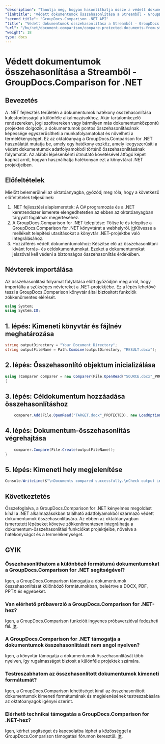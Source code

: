 ```yaml
---
"description": "Tanulja meg, hogyan hasonlíthatja össze a védett dokumentumokat adatfolyamokból a GroupDocs.Comparison for .NET segítségével. Egyszerűsítse dokumentum-összehasonlítási folyamatát könnyedén."
"linktitle": "Védett dokumentumok összehasonlítása a Streamből - GroupDocs.Comparison for .NET"
"second_title": "GroupDocs.Comparison .NET API"
"title": "Védett dokumentumok összehasonlítása a Streamből - GroupDocs.Comparison for .NET"
"url": "/hu/net/document-comparison/compare-protected-documents-from-stream/"
"weight": 18
type: docs
---
```

# Védett dokumentumok összehasonlítása a Streamből - GroupDocs.Comparison for .NET

## Bevezetés
A .NET fejlesztés területén a dokumentumok hatékony összehasonlítása kulcsfontosságú a különféle alkalmazásokhoz. Akár tartalomkezelő rendszereken, jogi szoftvereken vagy bármilyen más dokumentumközpontú projekten dolgozik, a dokumentumok pontos összehasonlításának képessége egyszerűsítheti a munkafolyamatokat és növelheti a termelékenységet. Ez az oktatóanyag a GroupDocs.Comparison for .NET használatát mutatja be, amely egy hatékony eszköz, amely leegyszerűsíti a védett dokumentumok adatfolyamokból történő összehasonlításának folyamatát. Az alábbi lépésenkénti útmutató követésével átfogó képet kaphat arról, hogyan használhatja hatékonyan ezt a könyvtárat .NET projektjeiben.
## Előfeltételek
Mielőtt belemerülnél az oktatóanyagba, győződj meg róla, hogy a következő előfeltételek teljesülnek:
1. .NET fejlesztési alapismeretek: A C# programozás és a .NET keretrendszer ismerete elengedhetetlen az ebben az oktatóanyagban tárgyalt fogalmak megértéséhez.
2. A GroupDocs.Comparison for .NET telepítése: Töltse le és telepítse a GroupDocs.Comparison for .NET könyvtárat a webhelyről. [itt](https://releases.groupdocs.com/comparison/net/)Kövesse a mellékelt telepítési utasításokat a könyvtár .NET-projektbe való integrálásához.
3. Hozzáférés védett dokumentumokhoz: Készítse elő az összehasonlítani kívánt forrás- és céldokumentumokat. Ezeket a dokumentumokat jelszóval kell védeni a biztonságos összehasonlítás érdekében.

## Névterek importálása
Az összehasonlítási folyamat folytatása előtt győződjön meg arról, hogy importálta a szükséges névtereket a .NET-projektjébe. Ez a lépés lehetővé teszi a GroupDocs.Comparison könyvtár által biztosított funkciók zökkenőmentes elérését.

```csharp
using System;
using System.IO;
```

## 1. lépés: Kimeneti könyvtár és fájlnév meghatározása
```csharp
string outputDirectory = "Your Document Directory";
string outputFileName = Path.Combine(outputDirectory, "RESULT.docx");
```
## 2. lépés: Összehasonlító objektum inicializálása
```csharp
using (Comparer comparer = new Comparer(File.OpenRead("SOURCE.docx"_PROTECTED), new LoadOptions() { Password = "1234" }))
{
```
## 3. lépés: Céldokumentum hozzáadása összehasonlításhoz
```csharp
    comparer.Add(File.OpenRead("TARGET.docx"_PROTECTED), new LoadOptions() { Password = "5678" });
```
## 4. lépés: Dokumentum-összehasonlítás végrehajtása
```csharp
    comparer.Compare(File.Create(outputFileName));
}
```
## 5. lépés: Kimeneti hely megjelenítése
```csharp
Console.WriteLine($"\nDocuments compared successfully.\nCheck output in {Directory.GetCurrentDirectory()}.");
```

## Következtetés
Összefoglalva, a GroupDocs.Comparison for .NET kényelmes megoldást kínál a .NET alkalmazásokban található adatfolyamokból származó védett dokumentumok összehasonlítására. Az ebben az oktatóanyagban ismertetett lépéseket követve zökkenőmentesen integrálhatja a dokumentum-összehasonlítási funkciókat projektjeibe, növelve a hatékonyságot és a termelékenységet.
## GYIK
### Összehasonlíthatom a különböző formátumú dokumentumokat a GroupDocs.Comparison for .NET segítségével?
Igen, a GroupDocs.Comparison támogatja a dokumentumok összehasonlítását különböző formátumokban, beleértve a DOCX, PDF, PPTX és egyebeket.
### Van elérhető próbaverzió a GroupDocs.Comparison for .NET-hez?
Igen, a GroupDocs.Comparison funkcióit ingyenes próbaverzióval fedezheti fel. [itt](https://releases.groupdocs.com/).
### A GroupDocs.Comparison for .NET támogatja a dokumentumok összehasonlítását nem angol nyelven?
Igen, a könyvtár támogatja a dokumentumok összehasonlítását több nyelven, így rugalmasságot biztosít a különféle projektek számára.
### Testreszabhatom az összehasonlított dokumentumok kimeneti formátumát?
Igen, a GroupDocs.Comparison lehetőséget kínál az összehasonlított dokumentumok kimeneti formátumának és megjelenésének testreszabására az oktatóanyagok igényei szerint.
### Elérhető technikai támogatás a GroupDocs.Comparison for .NET-hez?
Igen, kérhet segítséget és kapcsolatba léphet a közösséggel a GroupDocs.Comparison támogatási fórumon keresztül. [itt](https://forum.groupdocs.com/c/comparison/12).